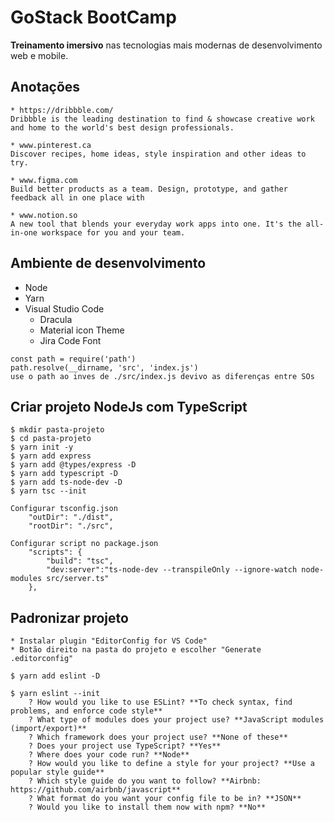 # GoStack BootCamp

**Treinamento imersivo** nas tecnologias mais modernas de desenvolvimento web e mobile.

## Anotações

```
* https://dribbble.com/
Dribbble is the leading destination to find & showcase creative work and home to the world's best design professionals.

* www.pinterest.ca
Discover recipes, home ideas, style inspiration and other ideas to try.
 
* www.figma.com
Build better products as a team. Design, prototype, and gather feedback all in one place with
 
* www.notion.so
A new tool that blends your everyday work apps into one. It's the all-in-one workspace for you and your team.
```

## Ambiente de desenvolvimento

* Node
* Yarn
* Visual Studio Code
    * Dracula
    * Material icon Theme
    * Jira Code Font

```
const path = require('path')
path.resolve(__dirname, 'src', 'index.js')
use o path ao inves de ./src/index.js devivo as diferenças entre SOs
```

## Criar projeto NodeJs com TypeScript

```
$ mkdir pasta-projeto
$ cd pasta-projeto
$ yarn init -y
$ yarn add express
$ yarn add @types/express -D
$ yarn add typescript -D
$ yarn add ts-node-dev -D
$ yarn tsc --init 

Configurar tsconfig.json
    "outDir": "./dist",
    "rootDir": "./src",

Configurar script no package.json
    "scripts": {
        "build": "tsc",
        "dev:server":"ts-node-dev --transpileOnly --ignore-watch node-modules src/server.ts"
    },

```

## Padronizar projeto

```
* Instalar plugin "EditorConfig for VS Code"
* Botão direito na pasta do projeto e escolher "Generate .editorconfig"

$ yarn add eslint -D

$ yarn eslint --init
    ? How would you like to use ESLint? **To check syntax, find problems, and enforce code style**
    ? What type of modules does your project use? **JavaScript modules (import/export)**
    ? Which framework does your project use? **None of these**
    ? Does your project use TypeScript? **Yes**
    ? Where does your code run? **Node**
    ? How would you like to define a style for your project? **Use a popular style guide**
    ? Which style guide do you want to follow? **Airbnb: https://github.com/airbnb/javascript**
    ? What format do you want your config file to be in? **JSON**
    ? Would you like to install them now with npm? **No**
```
